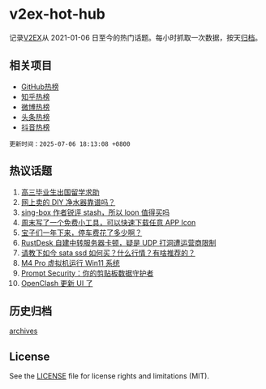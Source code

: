 # v2ex-hot-hub

 记录[V2EX](https://www.v2ex.com/)从 2021-01-06 日至今的热门话题。每小时抓取一次数据，按天[归档](archives)。
 
 ## 相关项目

- [GitHub热榜](https://github.com/lonnyzhang423/github-hot-hub)
- [知乎热榜](https://github.com/lonnyzhang423/zhihu-hot-hub)
- [微博热榜](https://github.com/lonnyzhang423/weibo-hot-hub)
- [头条热榜](https://github.com/lonnyzhang423/toutiao-hot-hub)
- [抖音热榜](https://github.com/lonnyzhang423/douyin-hot-hub)


 `更新时间：2025-07-06 18:13:08 +0800`

## 热议话题

1. [高三毕业生出国留学求助](https://www.v2ex.com/t/1143223)
1. [网上卖的 DIY 净水器靠谱吗？](https://www.v2ex.com/t/1143286)
1. [sing-box 作者锐评 stash，所以 loon 值得买吗](https://www.v2ex.com/t/1143297)
1. [周末写了一个免费小工具，可以快速下载任意 APP Icon](https://www.v2ex.com/t/1143287)
1. [宝子们一年下来，停车费花了多少啊？](https://www.v2ex.com/t/1143257)
1. [RustDesk 自建中转服务器卡顿，疑是 UDP 打洞遭运营商限制](https://www.v2ex.com/t/1143224)
1. [请教下如今 sata ssd 如何买？什么行情？有啥推荐的？](https://www.v2ex.com/t/1143234)
1. [M4 Pro 虚拟机运行 Win11 系统](https://www.v2ex.com/t/1143284)
1. [Prompt Security：你的剪贴板数据守护者](https://www.v2ex.com/t/1143228)
1. [OpenClash 更新 UI 了](https://www.v2ex.com/t/1143277)

## 历史归档

[archives](archives)

## License

See the [LICENSE](LICENSE) file for license rights and limitations (MIT).
